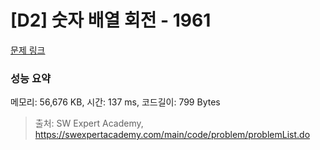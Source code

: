 # [D2] 숫자 배열 회전 - 1961 

[문제 링크](https://swexpertacademy.com/main/code/problem/problemDetail.do?contestProbId=AV5Pq-OKAVYDFAUq) 

### 성능 요약

메모리: 56,676 KB, 시간: 137 ms, 코드길이: 799 Bytes



> 출처: SW Expert Academy, https://swexpertacademy.com/main/code/problem/problemList.do